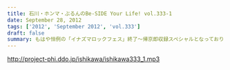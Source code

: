 ```yaml
---
title: 石川・ホンマ・ぶるんのBe-SIDE Your Life! vol.333-1
date: September 28, 2012
tags: ['2012', 'September 2012', 'vol.333']
draft: false
summary: もはや恒例の「イナズマロックフェス」終了～帰京即収録スペシャルとなっております。内容はまたもや行き帰りの車中のしょーもないトークに なってしまうのか・・・ＮＡＭＡＥ
---
```


http://project-phi.ddo.jp/ishikawa/ishikawa333_1.mp3